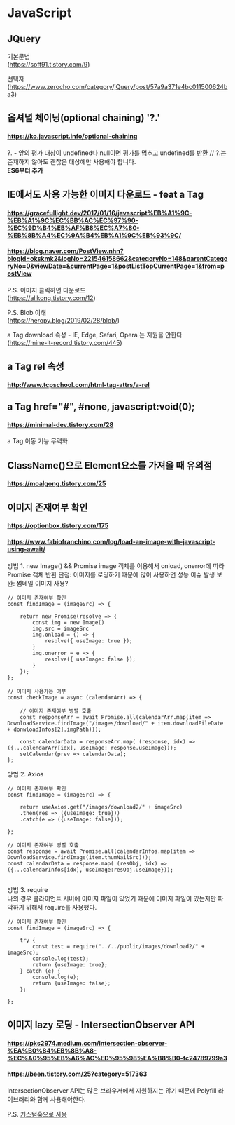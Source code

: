 # JavaScript

## JQuery
기본문법   
(https://soft91.tistory.com/9)   

선택자   
(https://www.zerocho.com/category/jQuery/post/57a9a371e4bc011500624ba3)

## 옵셔널 체이닝(optional chaining) '?.'
#### https://ko.javascript.info/optional-chaining
?. - 앞의 평가 대상이 undefined나 null이면 평가를 멈추고 undefined를 반환 // ?.는 존재하지 않아도 괜찮은 대상에만 사용해야 합니다.   
**ES6부터 추가**

## IE에서도 사용 가능한 이미지 다운로드 - feat a Tag
#### https://gracefullight.dev/2017/01/16/javascript%EB%A1%9C-%EB%A1%9C%EC%BB%AC%EC%97%90-%EC%9D%B4%EB%AF%B8%EC%A7%80-%EB%8B%A4%EC%9A%B4%EB%A1%9C%EB%93%9C/
#### https://blog.naver.com/PostView.nhn?blogId=okskmk2&logNo=221546158662&categoryNo=148&parentCategoryNo=0&viewDate=&currentPage=1&postListTopCurrentPage=1&from=postView
P.S. 이미지 클릭하면 다운로드   
(https://alikong.tistory.com/12)

P.S. Blob 이해   
(https://heropy.blog/2019/02/28/blob/)   

a Tag download 속성 - IE, Edge, Safari, Opera 는 지원을 안한다   
(https://mine-it-record.tistory.com/445)

## a Tag rel 속성
#### http://www.tcpschool.com/html-tag-attrs/a-rel

## a Tag href="#", #none, javascript:void(0);
#### https://minimal-dev.tistory.com/28
a Tag 이동 기능 무력화

## ClassName()으로 Element요소를 가져올 때 유의점
#### https://moalgong.tistory.com/25

## 이미지 존재여부 확인
#### https://optionbox.tistory.com/175
#### https://www.fabiofranchino.com/log/load-an-image-with-javascript-using-await/

방법 1. new Image() && Promise
image 객체를 이용해서 onload, onerror에 따라 Promise 객체 반환
단점: 이미지를 로딩하기 때문에 많이 사용하면 성능 이슈 발생
보완: 썸네일 이미지 사용?
```
// 이미지 존재여부 확인
const findImage = (imageSrc) => {

    return new Promise(resolve => {
        const img = new Image()
        img.src = imageSrc
        img.onload = () => {
            resolve({ useImage: true });
        }
        img.onerror = e => {
            resolve({ useImage: false });
        }
    });
};

// 이미지 사용가능 여부
const checkImage = async (calendarArr) => {

    // 이미지 존재여부 병렬 호출
    const responseArr = await Promise.all(calendarArr.map(item => DownloadService.findImage("/images/download/" + item.downloadFileDate + donwloadInfos[2].imgPath)));

    const calendarData = responseArr.map( (response, idx) => ({...calendarArr[idx], useImage: response.useImage}));
    setCalendar(prev => calendarData);
};
```

방법 2. Axios
```
// 이미지 존재여부 확인
const findImage = (imageSrc) => {

    return useAxios.get("/images/download2/" + imageSrc)
    .then(res => ({useImage: true}))
    .catch(e => ({useImage: false}));

};

// 이미지 존재여부 병렬 호출
const response = await Promise.all(calendarInfos.map(item => DownloadService.findImage(item.thumNailSrc)));
const calendarData = response.map( (resObj, idx) => ({...calendarInfos[idx], useImage:resObj.useImage}));  


```

방법 3. require   
나의 경우 클라이언트 서버에 이미지 파일이 있었기 때문에 이미지 파일이 있는지만 파악하기 위해서 require를 사용했다.
```
// 이미지 존재여부 확인
const findImage = (imageSrc) => {

    try {
        const test = require("../../public/images/download2/" + imageSrc);
        console.log(test);
        return {useImage: true};
    } catch (e) {
        console.log(e);
        return {useImage: false};
    };

};
```

## 이미지 lazy 로딩 - IntersectionObserver API
#### https://pks2974.medium.com/intersection-observer-%EA%B0%84%EB%8B%A8-%EC%A0%95%EB%A6%AC%ED%95%98%EA%B8%B0-fc24789799a3
#### https://been.tistory.com/25?category=517363

IntersectionObserver API는 많은 브라우저에서 지원하지는 않기 때문에
Polyfill 라이브러리와 함께 사용해야한다.

P.S. [커스텀훅으로 사용](https://ichi.pro/ko/reacteseo-jeomjinjeog-eulo-imijilodeu-18127722463610)